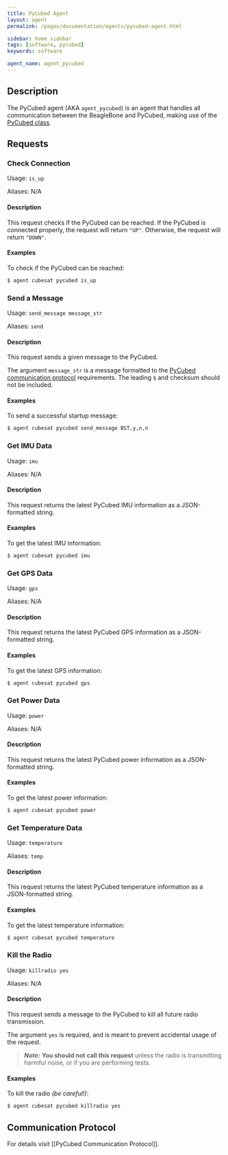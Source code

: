 ```yaml
---
title: PyCubed Agent
layout: agent
permalink: /pages/documentation/agents/pycubed-agent.html

sidebar: home_sidebar
tags: [software, pycubed]
keywords: software

agent_name: agent_pycubed
---
```


## Description
The PyCubed agent (AKA `agent_pycubed`) is an agent that handles all communication between the BeagleBone and PyCubed, making use of the [PyCubed class](/pages/software/documentation/beaglebone/utility/pycubed-class.html).

## Requests

### Check Connection
Usage: `is_up`

Aliases: N/A

#### Description
This request checks if the PyCubed can be reached. If the PyCubed is connected properly, the request will return `"UP"`. Otherwise, the request will return `"DOWN"`.

#### Examples
To check if the PyCubed can be reached:

```bash
$ agent cubesat pycubed is_up
```

### Send a Message
Usage: `send_message message_str`

Aliases: `send`

#### Description
This request sends a given message to the PyCubed.

The argument `message_str` is a message formatted to the [PyCubed communication protocol](/pages/software/documentation/pycubed/communication-protocol.html) requirements. The leading `$` and checksum should not be included.

#### Examples
To send a successful startup message:

```bash
$ agent cubesat pycubed send_message BST,y,n,n
```

### Get IMU Data
Usage: `imu`

Aliases: N/A

#### Description
This request returns the latest PyCubed IMU information as a JSON-formatted string.

#### Examples
To get the latest IMU information:

```bash
$ agent cubesat pycubed imu
```

### Get GPS Data
Usage: `gps`

Aliases: N/A

#### Description
This request returns the latest PyCubed GPS information as a JSON-formatted string.

#### Examples
To get the latest GPS information:

```bash
$ agent cubesat pycubed gps
```

### Get Power Data
Usage: `power`

Aliases: N/A

#### Description
This request returns the latest PyCubed power information as a JSON-formatted string.

#### Examples
To get the latest power information:

```bash
$ agent cubesat pycubed power
```

### Get Temperature Data
Usage: `temperature`

Aliases: `temp`

#### Description
This request returns the latest PyCubed temperature information as a JSON-formatted string.

#### Examples
To get the latest temperature information:

```bash
$ agent cubesat pycubed temperature
```

### Kill the Radio
Usage: `killradio yes`

Aliases: N/A

#### Description
This request sends a message to the PyCubed to kill all future radio transmission.

The argument `yes` is required, and is meant to prevent accidental usage of the request.

> **_Note:_** **You should not call this request** unless the radio is transmitting harmful noise, or if you are performing tests.

#### Examples
To kill the radio _(be careful!)_:

```bash
$ agent cubesat pycubed killradio yes
```

## Communication Protocol
For details visit [[PyCubed Communication Protocol]].
